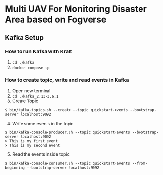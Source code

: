 # Multi UAV For Monitoring Disaster Area based on Fogverse

## Kafka Setup
### How to run Kafka with Kraft
1. `cd ./kafka`
2. `docker compose up`

### How to create topic, write and read events in Kafka
1. Open new terminal
2. `cd ./kafka_2.13-3.6.1`
3. Create Topic 
```
$ bin/kafka-topics.sh --create --topic quickstart-events --bootstrap-server localhost:9092
```
4. Write some events in the topic 
```
$ bin/kafka-console-producer.sh --topic quickstart-events --bootstrap-server localhost:9092
> This is my first event
> This is my second event
```
5. Read the events inside topic
```
$ bin/kafka-console-consumer.sh --topic quickstart-events --from-beginning --bootstrap-server localhost:9092
```
